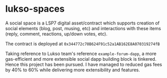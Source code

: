 # lukso-spaces
A social space is a LSP7 digital asset/contract which supports creation of social elements (blog, post, musing, etc) and interactions with these items (reply, comment, reactions, up/down votes, etc).

The contract is deployed at `0x344772c70B624F91c52a1AB162E8A070319274fB`

Taking reference to Lukso team's reference `example-forum-dapp`, a more gas-efficient and more extensible social dapp building block is tinkered.
Hence this project has been pursued. I have managed to reduced gas fees by 40% to 60% while delivering more extensibility and features.


